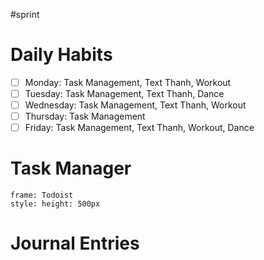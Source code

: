 #sprint
# Daily Habits
- [ ] Monday: Task Management, Text Thanh, Workout
- [ ] Tuesday: Task Management, Text Thanh, Dance
- [ ] Wednesday: Task Management, Text Thanh, Workout
- [ ] Thursday: Task Management
- [ ] Friday: Task Management, Text Thanh, Workout, Dance
# Task Manager
```custom-frames
frame: Todoist
style: height: 500px
```
# Journal Entries